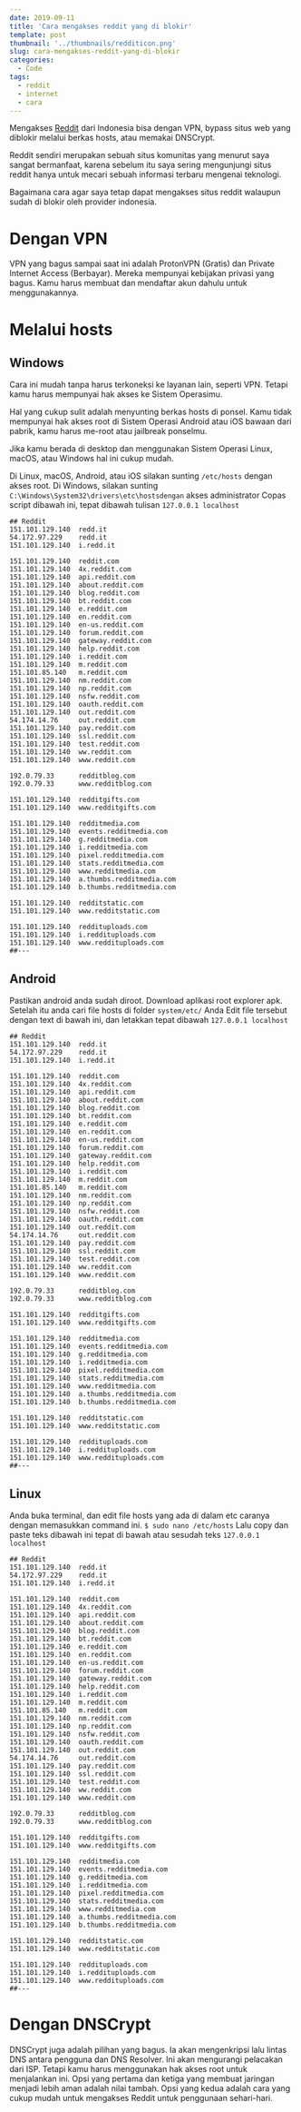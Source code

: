 ```yaml
---
date: 2019-09-11
title: 'Cara mengakses reddit yang di blokir'
template: post
thumbnail: '../thumbnails/redditicon.png'
slug: cara-mengakses-reddit-yang-di-blokir
categories:
  - Code
tags:
  - reddit
  - internet
  - cara
---
```


Mengakses [Reddit](https://www.reddit.com/) dari Indonesia bisa dengan VPN, bypass situs web yang diblokir melalui berkas hosts, atau memakai DNSCrypt.

Reddit sendiri merupakan sebuah situs komunitas yang menurut saya sangat bermanfaat, karena sebelum itu saya sering mengunjungi situs reddit hanya untuk mecari sebuah informasi terbaru mengenai teknologi.

Bagaimana cara agar saya tetap dapat mengakses situs reddit walaupun sudah di blokir oleh provider indonesia.

# Dengan VPN
VPN yang bagus sampai saat ini adalah ProtonVPN (Gratis) dan Private Internet Access (Berbayar). Mereka mempunyai kebijakan privasi yang bagus. Kamu harus membuat dan mendaftar akun dahulu untuk menggunakannya.

# Melalui hosts

## Windows 
Cara ini mudah tanpa harus terkoneksi ke layanan lain, seperti VPN. Tetapi kamu harus mempunyai hak akses ke Sistem Operasimu.

Hal yang cukup sulit adalah menyunting berkas hosts di ponsel. Kamu tidak mempunyai hak akses root di Sistem Operasi Android atau iOS bawaan dari pabrik, kamu harus me-root atau jailbreak ponselmu.

Jika kamu berada di desktop dan menggunakan Sistem Operasi Linux, macOS, atau Windows hal ini cukup mudah.

Di Linux, macOS, Android, atau iOS silakan sunting `/etc/hosts` dengan akses root.
Di Windows, silakan sunting `C:\Windows\System32\drivers\etc\hostsdengan` akses administrator
Copas script dibawah ini, tepat dibawah tulisan `127.0.0.1 localhost`

```
## Reddit
151.101.129.140  redd.it
54.172.97.229    redd.it
151.101.129.140  i.redd.it

151.101.129.140  reddit.com
151.101.129.140  4x.reddit.com
151.101.129.140  api.reddit.com
151.101.129.140  about.reddit.com
151.101.129.140  blog.reddit.com
151.101.129.140  bt.reddit.com
151.101.129.140  e.reddit.com
151.101.129.140  en.reddit.com
151.101.129.140  en-us.reddit.com
151.101.129.140  forum.reddit.com
151.101.129.140  gateway.reddit.com
151.101.129.140  help.reddit.com
151.101.129.140  i.reddit.com
151.101.129.140  m.reddit.com
151.101.85.140   m.reddit.com
151.101.129.140  nm.reddit.com
151.101.129.140  np.reddit.com
151.101.129.140  nsfw.reddit.com
151.101.129.140  oauth.reddit.com
151.101.129.140  out.reddit.com
54.174.14.76     out.reddit.com
151.101.129.140  pay.reddit.com
151.101.129.140  ssl.reddit.com
151.101.129.140  test.reddit.com
151.101.129.140  ww.reddit.com
151.101.129.140  www.reddit.com

192.0.79.33      redditblog.com
192.0.79.33      www.redditblog.com

151.101.129.140  redditgifts.com
151.101.129.140  www.redditgifts.com

151.101.129.140  redditmedia.com
151.101.129.140  events.redditmedia.com
151.101.129.140  g.redditmedia.com
151.101.129.140  i.redditmedia.com
151.101.129.140  pixel.redditmedia.com
151.101.129.140  stats.redditmedia.com
151.101.129.140  www.redditmedia.com
151.101.129.140  a.thumbs.redditmedia.com
151.101.129.140  b.thumbs.redditmedia.com

151.101.129.140  redditstatic.com
151.101.129.140  www.redditstatic.com

151.101.129.140  reddituploads.com
151.101.129.140  i.reddituploads.com
151.101.129.140  www.reddituploads.com
##---
```
## Android
Pastikan android anda sudah diroot.
Download aplikasi root explorer apk.
Setelah itu anda cari file hosts di folder `system/etc/`
Anda Edit file tersebut dengan text di bawah ini, dan letakkan tepat dibawah `127.0.0.1 localhost`

```
## Reddit
151.101.129.140  redd.it
54.172.97.229    redd.it
151.101.129.140  i.redd.it

151.101.129.140  reddit.com
151.101.129.140  4x.reddit.com
151.101.129.140  api.reddit.com
151.101.129.140  about.reddit.com
151.101.129.140  blog.reddit.com
151.101.129.140  bt.reddit.com
151.101.129.140  e.reddit.com
151.101.129.140  en.reddit.com
151.101.129.140  en-us.reddit.com
151.101.129.140  forum.reddit.com
151.101.129.140  gateway.reddit.com
151.101.129.140  help.reddit.com
151.101.129.140  i.reddit.com
151.101.129.140  m.reddit.com
151.101.85.140   m.reddit.com
151.101.129.140  nm.reddit.com
151.101.129.140  np.reddit.com
151.101.129.140  nsfw.reddit.com
151.101.129.140  oauth.reddit.com
151.101.129.140  out.reddit.com
54.174.14.76     out.reddit.com
151.101.129.140  pay.reddit.com
151.101.129.140  ssl.reddit.com
151.101.129.140  test.reddit.com
151.101.129.140  ww.reddit.com
151.101.129.140  www.reddit.com

192.0.79.33      redditblog.com
192.0.79.33      www.redditblog.com

151.101.129.140  redditgifts.com
151.101.129.140  www.redditgifts.com

151.101.129.140  redditmedia.com
151.101.129.140  events.redditmedia.com
151.101.129.140  g.redditmedia.com
151.101.129.140  i.redditmedia.com
151.101.129.140  pixel.redditmedia.com
151.101.129.140  stats.redditmedia.com
151.101.129.140  www.redditmedia.com
151.101.129.140  a.thumbs.redditmedia.com
151.101.129.140  b.thumbs.redditmedia.com

151.101.129.140  redditstatic.com
151.101.129.140  www.redditstatic.com

151.101.129.140  reddituploads.com
151.101.129.140  i.reddituploads.com
151.101.129.140  www.reddituploads.com
##---
```

## Linux
Anda buka terminal, dan edit file hosts yang ada di dalam etc caranya dengan memasukkan command ini. `$ sudo nano /etc/hosts`
Lalu copy dan paste teks dibawah ini tepat di bawah atau sesudah teks `127.0.0.1 localhost`

```
## Reddit
151.101.129.140  redd.it
54.172.97.229    redd.it
151.101.129.140  i.redd.it

151.101.129.140  reddit.com
151.101.129.140  4x.reddit.com
151.101.129.140  api.reddit.com
151.101.129.140  about.reddit.com
151.101.129.140  blog.reddit.com
151.101.129.140  bt.reddit.com
151.101.129.140  e.reddit.com
151.101.129.140  en.reddit.com
151.101.129.140  en-us.reddit.com
151.101.129.140  forum.reddit.com
151.101.129.140  gateway.reddit.com
151.101.129.140  help.reddit.com
151.101.129.140  i.reddit.com
151.101.129.140  m.reddit.com
151.101.85.140   m.reddit.com
151.101.129.140  nm.reddit.com
151.101.129.140  np.reddit.com
151.101.129.140  nsfw.reddit.com
151.101.129.140  oauth.reddit.com
151.101.129.140  out.reddit.com
54.174.14.76     out.reddit.com
151.101.129.140  pay.reddit.com
151.101.129.140  ssl.reddit.com
151.101.129.140  test.reddit.com
151.101.129.140  ww.reddit.com
151.101.129.140  www.reddit.com

192.0.79.33      redditblog.com
192.0.79.33      www.redditblog.com

151.101.129.140  redditgifts.com
151.101.129.140  www.redditgifts.com

151.101.129.140  redditmedia.com
151.101.129.140  events.redditmedia.com
151.101.129.140  g.redditmedia.com
151.101.129.140  i.redditmedia.com
151.101.129.140  pixel.redditmedia.com
151.101.129.140  stats.redditmedia.com
151.101.129.140  www.redditmedia.com
151.101.129.140  a.thumbs.redditmedia.com
151.101.129.140  b.thumbs.redditmedia.com

151.101.129.140  redditstatic.com
151.101.129.140  www.redditstatic.com

151.101.129.140  reddituploads.com
151.101.129.140  i.reddituploads.com
151.101.129.140  www.reddituploads.com
##---
```

# Dengan DNSCrypt

DNSCrypt juga adalah pilihan yang bagus. Ia akan mengenkripsi lalu lintas DNS antara pengguna dan DNS Resolver. Ini akan mengurangi pelacakan dari ISP. Tetapi kamu harus menggunakan hak akses root untuk menjalankan ini.
Opsi yang pertama dan ketiga yang membuat jaringan menjadi lebih aman adalah nilai tambah. Opsi yang kedua adalah cara yang cukup mudah untuk mengakses Reddit untuk penggunaan sehari-hari.

